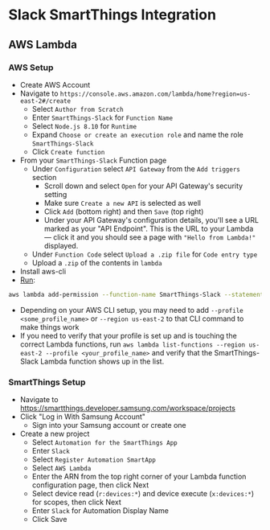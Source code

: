 # Slack SmartThings Integration

## AWS Lambda

### AWS Setup

* Create AWS Account
* Navigate to `https://console.aws.amazon.com/lambda/home?region=us-east-2#/create`
   * Select `Author from Scratch`
   * Enter `SmartThings-Slack` for `Function Name`
   * Select `Node.js 8.10` for `Runtime`
   * Expand `Choose or create an execution role` and name the role `SmartThings-Slack`
   * Click `Create function`
* From your `SmartThings-Slack` Function page
   * Under `Configuration` select `API Gateway` from the `Add triggers` section
      * Scroll down and select `Open` for your API Gateway's security setting
      * Make sure `Create a new API` is selected as well
      * Click `Add` (bottom right) and then `Save` (top right)
      * Under your API Gateway's configuration details, you'll see a URL marked as your "API Endpoint". This is the URL to your Lambda — click it and you should see a page with `"Hello from Lambda!"` displayed.
   * Under `Function Code` select `Upload a .zip file` for `Code entry type`
   * Upload a `.zip` of the contents in `lambda`
* Install aws-cli
* [Run](https://smartthings.developer.samsung.com/docs/guides/smartapps/aws-lambda.html):
```bash
aws lambda add-permission --function-name SmartThings-Slack --statement-id smartthings --principal 906037444270 --action lambda:InvokeFunction
```
   * Depending on your AWS CLI setup, you may need to add `--profile <some_profile_name>` or `--region us-east-2` to that CLI command to make things work
   * If you need to verify that your profile is set up and is touching the correct Lambda functions, run `aws lambda list-functions --region us-east-2 --profile <your_profile_name>` and verify that the SmartThings-Slack Lambda function shows up in the list.


### SmartThings Setup
* Navigate to https://smartthings.developer.samsung.com/workspace/projects
* Click "Log in With Samsung Account"
   * Sign into your Samsung account or create one
* Create a new project
   * Select `Automation for the SmartThings App`
   * Enter `Slack`
   * Select `Register Automation SmartApp`
   * Select `AWS Lambda`
   * Enter the ARN from the top right corner of your Lambda function configuration page, then click Next
   * Select device read (`r:devices:*`) and device execute (`x:devices:*`) for scopes, then click Next
   * Enter `Slack` for Automation Display Name
   * Click Save
